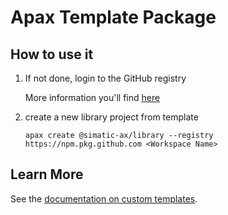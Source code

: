 # Apax Template Package

## How to use it

1. If not done, login to the GitHub registry

    More information you'll find [here](https://github.com/simatic-ax/.sharedstuff/blob/main/doc/personalaccesstoken.md)

1. create a new library project from template 
      ```cli
      apax create @simatic-ax/library --registry https://npm.pkg.github.com <Workspace Name>
      ```

## Learn More

See the [documentation on custom templates](https://axciteme.siemens.com/docs/apax/templates).
